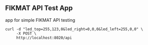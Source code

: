 ## FIKMAT API Test App

app for simple FIKMAT API testing

```
curl -d "led_top=255,123,0&led_right=0,0,0&led_left=255,0,0" \
     -X POST \
     http://localhost:8020/api
```
